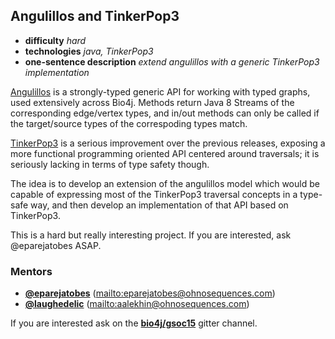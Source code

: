 ## Angulillos and TinkerPop3

- **difficulty** _hard_
- **technologies** _java, TinkerPop3_
- **one-sentence description** _extend angulillos with a generic TinkerPop3 implementation_

[Angulillos](https://github.com/bio4j/angulillos) is a strongly-typed generic API for working with typed graphs, used extensively across Bio4j. Methods return Java 8 Streams of the corresponding edge/vertex types, and in/out methods can only be called if the target/source types of the correspoding types match.

[TinkerPop3](http://www.tinkerpop.com/docs/3.0.0.M7/) is a serious improvement over the previous releases, exposing a more functional programming oriented API centered around traversals; it is seriously lacking in terms of type safety though.

The idea is to develop an extension of the angulillos model which would be capable of expressing most of the TinkerPop3 traversal concepts in a type-safe way, and then develop an implementation of that API based on TinkerPop3.

This is a hard but really interesting project. If you are interested, ask @eparejatobes ASAP.

### Mentors

- **[@eparejatobes](https://github.com/eparejatobes)** (<mailto:eparejatobes@ohnosequences.com>)
- **[@laughedelic](https://github.com/laughedelic)** (<mailto:aalekhin@ohnosequences.com>)

If you are interested ask on the **[bio4j/gsoc15](https://gitter.im/bio4j/gsoc15?utm_source=share-link&utm_medium=link&utm_campaign=share-link)** gitter channel.


